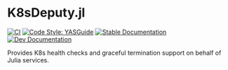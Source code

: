 # K8sDeputy.jl

[![CI](https://github.com/beacon-biosignals/K8sDeputy.jl/actions/workflows/CI.yaml/badge.svg)](https://github.com/beacon-biosignals/K8sDeputy.jl/actions/workflows/CI.yaml)
[![Code Style: YASGuide](https://img.shields.io/badge/code%20style-yas-violet.svg)](https://github.com/jrevels/YASGuide)
[![Stable Documentation](https://img.shields.io/badge/docs-stable-blue.svg)](https://beacon-biosignals.github.io/K8sDeputy.jl/stable)
[![Dev Documentation](https://img.shields.io/badge/docs-dev-blue.svg)](https://beacon-biosignals.github.io/K8sDeputy.jl/dev)

Provides K8s health checks and graceful termination support on behalf of Julia services.
